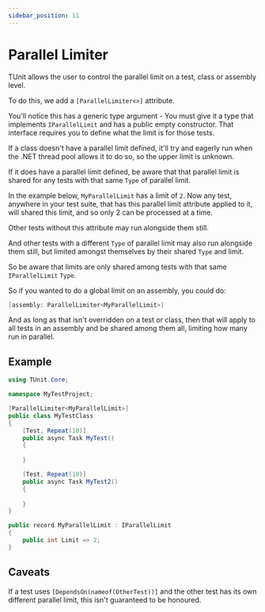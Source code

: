 ```yaml
---
sidebar_position: 11
---
```


# Parallel Limiter

TUnit allows the user to control the parallel limit on a test, class or assembly level.

To do this, we add a `[ParallelLimiter<>]` attribute.

You'll notice this has a generic type argument - You must give it a type that implements `IParallelLimit` and has a public empty constructor. That interface requires you to define what the limit is for those tests.

If a class doesn't have a parallel limit defined, it'll try and eagerly run when the .NET thread pool allows it to do so, so the upper limit is unknown.

If it does have a parallel limit defined, be aware that that parallel limit is shared for any tests with that same `Type` of parallel limit. 

In the example below, `MyParallelLimit` has a limit of `2`. Now any test, anywhere in your test suite, that has this parallel limit attribute applied to it, will shared this limit, and so only 2 can be processed at a time. 

Other tests without this attribute may run alongside them still. 

And other tests with a different `Type` of parallel limit may also run alongside them still, but limited amongst themselves by their shared `Type` and limit.

So be aware that limits are only shared among tests with that same `IParallelLimit` `Type`.

So if you wanted to do a global limit on an assembly, you could do:

```csharp
[assembly: ParallelLimiter<MyParallelLimit>]
```

And as long as that isn't overridden on a test or class, then that will apply to all tests in an assembly and be shared among them all, limiting how many run in parallel.

## Example

```csharp
using TUnit.Core;

namespace MyTestProject;

[ParallelLimiter<MyParallelLimit>]
public class MyTestClass
{
    [Test, Repeat(10)]
    public async Task MyTest()
    {
        
    }

    [Test, Repeat(10)]
    public async Task MyTest2()
    {
        
    }
}

public record MyParallelLimit : IParallelLimit
{
    public int Limit => 2;
}
```

## Caveats
If a test uses `[DependsOn(nameof(OtherTest))]` and the other test has its own different parallel limit, this isn't guaranteed to be honoured.